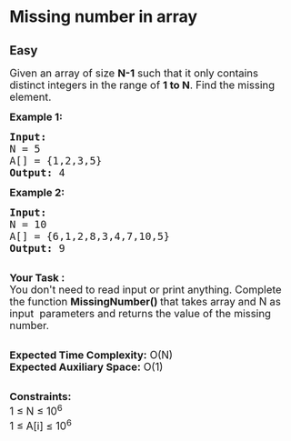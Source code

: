 # Missing number in array
## Easy 
<div class="problem-statement" style="user-select: auto;">
                <p style="user-select: auto;"></p><p style="user-select: auto;"><span style="font-size: 18px; user-select: auto;">Given an array of size&nbsp;<strong style="user-select: auto;">N-1</strong>&nbsp;such that it only contains distinct integers in the range of&nbsp;<strong style="user-select: auto;">1&nbsp;to N</strong>. Find the missing element.</span></p>

<p style="user-select: auto;"><span style="font-size: 18px; user-select: auto;"><strong style="user-select: auto;">Example 1:</strong></span></p>

<pre style="user-select: auto;"><span style="font-size: 18px; user-select: auto;"><strong style="user-select: auto;">Input:
</strong>N = 5
A[] = {1,2,3,5}
<strong style="user-select: auto;">Output: </strong>4</span>
</pre>

<p style="user-select: auto;"><span style="font-size: 18px; user-select: auto;"><strong style="user-select: auto;">Example 2:</strong></span></p>

<pre style="user-select: auto;"><span style="font-size: 18px; user-select: auto;"><strong style="user-select: auto;">Input:
</strong>N = 10
A[] = {6,1,2,8,3,4,7,10,5}
<strong style="user-select: auto;">Output: </strong>9</span></pre>

<p style="user-select: auto;"><br style="user-select: auto;">
<span style="font-size: 18px; user-select: auto;"><strong style="user-select: auto;">Your Task :</strong><br style="user-select: auto;">
You don't need to read input or print anything.&nbsp;Complete the function&nbsp;<strong style="user-select: auto;">MissingNumber()&nbsp;</strong>that takes array and N as input &nbsp;parameters and returns the value of the missing number.</span></p>

<p style="user-select: auto;"><br style="user-select: auto;">
<span style="font-size: 18px; user-select: auto;"><strong style="user-select: auto;">Expected Time Complexity:</strong>&nbsp;O(N)<br style="user-select: auto;">
<strong style="user-select: auto;">Expected Auxiliary Space:</strong>&nbsp;O(1)</span></p>

<p style="user-select: auto;"><br style="user-select: auto;">
<span style="font-size: 18px; user-select: auto;"><strong style="user-select: auto;">Constraints:</strong><br style="user-select: auto;">
1 ≤ N ≤ 10<sup style="user-select: auto;">6</sup><br style="user-select: auto;">
1 ≤ A[i] ≤ 10<sup style="user-select: auto;">6</sup></span></p>
 <p style="user-select: auto;"></p>
            </div>